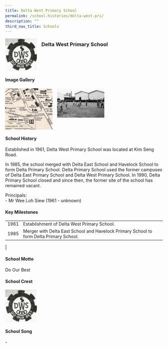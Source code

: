 ```yaml
---
title: Delta West Primary School
permalink: /school-histories/delta-west-pri/
description: ""
third_nav_title: Schools
---
```

<img src="/images/deltawestpri1.png" style="width:20%;margin-right:15px;" align = "left">

### **Delta West Primary School**

<br clear="left">

#### **Image Gallery**

<p><a href="https://staging.d1yxymztqoj7qn.amplifyapp.com/images/deltawestpri2.jpg">  
<img src="/images/deltawestpri2.jpg" style="width:30%;margin-right:15px;" align = "left">
</a></p>

<p><a href="https://staging.d1yxymztqoj7qn.amplifyapp.com/images/deltawestpri3.jpg">  
<img src="/images/deltawestpri3.jpg" style="width:30%;margin-right:15px;" align = "left">
</a></p>

<br clear="left">

#### **School History**
Established in 1961, Delta West Primary School was located at Kim Seng Road.  
  
In 1985, the school merged with Delta East School and Havelock School to form Delta Primary School. Delta Primary School used the former campuses of Delta East Primary School and Delta West Primary School. In 1990, Delta Primary School closed and since then, the former site of the school has remained vacant.

Principals:<br>
\- Mr Wee Loh Siew (1961 - unknown)

#### **Key Milestones**

|  |  |
|:---:|---|
| 1961 | Establishment of Delta West Primary School. |
| 1985 | Merger with Delta East School and Havelock Primary School to form Delta Primary School. |
|

#### **School Motto**
Do Our Best

#### **School Crest**
<img src="/images/deltawestpri1.png" style="width:20%;margin-right:15px;" align = "left">

<br clear="left">

#### **School Song**
\-